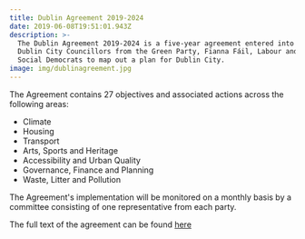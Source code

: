 ```yaml
---
title: Dublin Agreement 2019-2024
date: 2019-06-08T19:51:01.943Z
description: >-
  The Dublin Agreement 2019-2024 is a five-year agreement entered into between
  Dublin City Councillors from the Green Party, Fianna Fáil, Labour and the
  Social Democrats to map out a plan for Dublin City. 
image: img/dublinagreement.jpg
---
```

The Agreement contains 27 objectives and associated actions across the following areas:

* Climate
* Housing
* Transport
* Arts, Sports and Heritage
* Accessibility and Urban Quality
* Governance, Finance and Planning
* Waste, Litter and Pollution

The Agreement's implementation will be monitored on a monthly basis by a committee consisting of one representative from each party.

The full text of the agreement can be found [here](https://www.greenparty.ie/wp-content/uploads/2019/06/2019-Dublin-Agreement-Web-Version-2.pdf)
